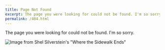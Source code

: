 ```yaml
---
title: Page Not Found
excerpt: The page you were looking for could not be found. I'm so sorry.
permalink: /404.html
---
```


The page you were looking for could not be found. I'm so sorry.

![Image from Shel Silverstein's "Where the Sidewalk Ends"](/assets/images/404.jpg)
